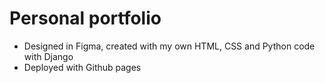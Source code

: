 # Personal portfolio

- Designed in Figma, created with my own HTML, CSS and Python code with Django
- Deployed with Github pages
